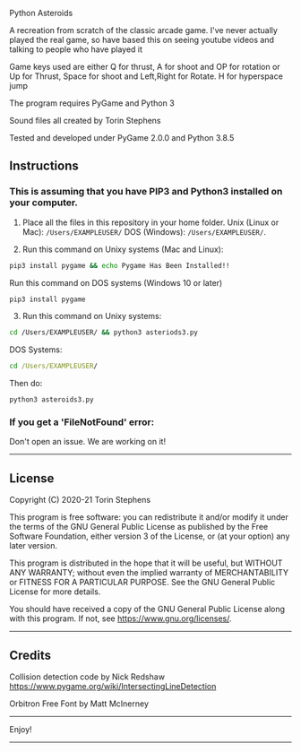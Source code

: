 Python Asteroids

A recreation from scratch of the classic arcade game. I've never actually
played the real game, so have based this on seeing youtube videos and
talking to people who have played it

Game keys used are either Q for thrust, A for shoot and OP for rotation  or  Up for Thrust, Space for shoot and Left,Right for Rotate. H for hyperspace jump

The program requires PyGame and Python 3

Sound files all created by Torin Stephens

Tested and developed under PyGame 2.0.0 and Python 3.8.5

## Instructions
### This is assuming that you have PIP3 and Python3 installed on your computer.
1. Place all the files in this repository in your home folder. Unix (Linux or Mac): `/Users/EXAMPLEUSER/` DOS (Windows): `/Users/EXAMPLEUSER/`.

2. Run this command on Unixy systems (Mac and Linux):
```bash
pip3 install pygame && echo Pygame Has Been Installed!!
```
Run this command on DOS systems (Windows 10 or later)
```bat
pip3 install pygame
```
3. Run this command on Unixy systems:
```bash
cd /Users/EXAMPLEUSER/ && python3 asteriods3.py
```

DOS Systems:
```bat
cd /Users/EXAMPLEUSER/
```
Then do:
```
python3 asteroids3.py
```
### If you get a 'FileNotFound' error:
Don't open an issue. We are working on it!

***

## License
Copyright (C) 2020-21  Torin Stephens

This program is free software: you can redistribute it and/or modify
it under the terms of the GNU General Public License as published by
the Free Software Foundation, either version 3 of the License, or
(at your option) any later version.

This program is distributed in the hope that it will be useful,
but WITHOUT ANY WARRANTY; without even the implied warranty of
MERCHANTABILITY or FITNESS FOR A PARTICULAR PURPOSE.  See the
GNU General Public License for more details.

You should have received a copy of the GNU General Public License
along with this program.  If not, see  <https://www.gnu.org/licenses/>.
***

## Credits
 
Collision detection code by Nick Redshaw https://www.pygame.org/wiki/IntersectingLineDetection

Orbitron Free Font by Matt McInerney
***

Enjoy!
***
